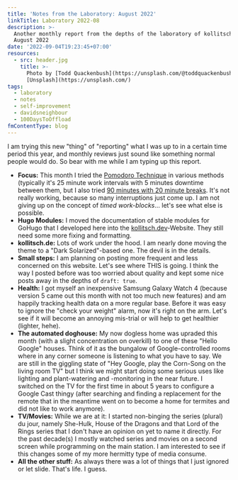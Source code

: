 ```yaml
---
title: 'Notes from the Laboratory: August 2022'
linkTitle: Laboratory 2022-08
description: >-
  Another monthly report from the depths of the laboratory of kollitsch.den -
  August 2022
date: '2022-09-04T19:23:45+07:00'
resources:
  - src: header.jpg
    title: >-
      Photo by [Todd Quackenbush](https://unsplash.com/@toddquackenbush) via
      [Unsplash](https://unsplash.com/)
tags:
  - laboratory
  - notes
  - self-improvement
  - davidsneighbour
  - 100DaysToOffload
fmContentType: blog
---
```


I am trying this new "thing" of "reporting" what I was up to in a certain time period this year, and monthly reviews just sound like something normal people would do. So bear with me while I am typing up this report.

- **Focus:** This month I tried the [Pomodoro Technique](https://en.wikipedia.org/wiki/Pomodoro_Technique) in various methods (typically it's 25 minute work intervals with 5 minutes downtime between them, but I also tried [90 minutes with 20 minute breaks](https://todoist.com/productivity-methods/pomodoro-technique#experiment-with-the-length-of-your-pomodoros). It's not really working, because so many interruptions just come up. I am not giving up on the concept of _timed work-blocks_… let's see what else is possible.
- **Hugo Modules:** I moved the documentation of stable modules for GoHugo that I developed here into the [kollitsch.dev](https://kollitsch.dev/components/)-Website. They still need some more fixing and formatting.
- **kollitsch.de:** Lots of work under the hood. I am nearly done moving the theme to a "Dark Solarized"-based one. The devil is in the details.
- **Small steps:** I am planning on posting more frequent and less concerned on this website. Let's see where THIS is going. I think the way I posted before was too worried about quality and kept some nice posts away in the depths of `draft: true`.
- **Health:** I got myself an inexpensive Samsung Galaxy Watch 4 (because version 5 came out this month with not too much new features) and am happily tracking health data on a more regular base. Before it was easy to ignore the "check your weight" alarm, now it's right on the arm. Let's see if it will become an annoying mis-trial or will help to get healthier (lighter, hehe).
- **The automated doghouse:** My now dogless home was upraded this month (with a slight concentration on overkill) to one of these "Hello Google" houses. Think of it as the bungalow of Google-controlled rooms where in any corner someone is listening to what you have to say. We are still in the giggling state of "Hey Google, play the Corn-Song on the living room TV" but I think we might start doing some serious uses like lighting and plant-watering and -monitoring in the near future. I switched on the TV for the first time in about 5 years to configure a Google Cast thingy (after searching and finding a replacement for the remote that in the meantime went on to become a home for termites and did not like to work anymore).
- **TV/Movies:** While we are at it: I started non-binging the series (plural) du jour, namely She-Hulk, House of the Dragons and that Lord of the Rings series that I don't have an opinion on yet to name it directly. For the past decade(s) I mostly watched series and movies on a second screen while programming on the main station. I am interested to see if this changes some of my more hermitty type of media consume.
- **All the other stuff:** As always there was a lot of things that I just ignored or let slide. That's life. I guess.
